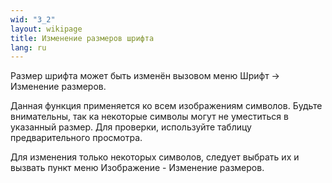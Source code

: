 ```yaml
---
wid: "3_2"
layout: wikipage
title: Изменение размеров шрифта 
lang: ru
---
```

Размер шрифта может быть изменён вызовом меню Шрифт -> Изменение размеров.

Данная функция применяется ко всем изображениям символов. Будьте внимательны, так ка некоторые символы могут не уместиться в указанный размер. Для проверки, используйте таблицу предварительного просмотра.

Для изменения только некоторых символов, следует выбрать их и вызвать пункт меню Изображение - Изменение размеров.